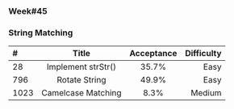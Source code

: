
### Week#45
### String Matching

| # | Title | Acceptance | Difficulty
| :------------ |:---------------:| :-----:| -----:|
| 28 | Implement strStr() |  35.7% | Easy |
| 796 | Rotate String |  49.9% | Easy |
| 1023 | Camelcase Matching |  8.3% | Medium |

